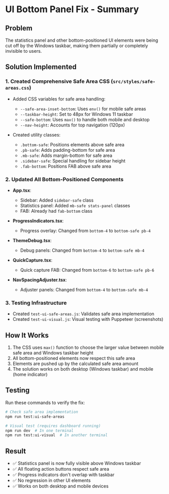 # UI Bottom Panel Fix - Summary

## Problem
The statistics panel and other bottom-positioned UI elements were being cut off by the Windows taskbar, making them partially or completely invisible to users.

## Solution Implemented

### 1. Created Comprehensive Safe Area CSS (`src/styles/safe-areas.css`)
- Added CSS variables for safe area handling:
  - `--safe-area-inset-bottom`: Uses `env()` for mobile safe areas
  - `--taskbar-height`: Set to 48px for Windows 11 taskbar
  - `--safe-bottom`: Uses `max()` to handle both mobile and desktop
  - `--nav-height`: Accounts for top navigation (120px)

- Created utility classes:
  - `.bottom-safe`: Positions elements above safe area
  - `.pb-safe`: Adds padding-bottom for safe area
  - `.mb-safe`: Adds margin-bottom for safe area
  - `.sidebar-safe`: Special handling for sidebar height
  - `.fab-bottom`: Positions FAB above safe area

### 2. Updated All Bottom-Positioned Components
- **App.tsx**: 
  - Sidebar: Added `sidebar-safe` class
  - Statistics panel: Added `mb-safe stats-panel` classes
  - FAB: Already had `fab-bottom` class
  
- **ProgressIndicators.tsx**: 
  - Progress overlay: Changed from `bottom-4` to `bottom-safe pb-4`
  
- **ThemeDebug.tsx**: 
  - Debug panels: Changed from `bottom-4` to `bottom-safe mb-4`
  
- **QuickCapture.tsx**: 
  - Quick capture FAB: Changed from `bottom-6` to `bottom-safe pb-6`
  
- **NavSpacingAdjuster.tsx**: 
  - Adjuster panels: Changed from `bottom-4` to `bottom-safe mb-4`

### 3. Testing Infrastructure
- Created `test-ui-safe-areas.js`: Validates safe area implementation
- Created `test-ui-visual.js`: Visual testing with Puppeteer (screenshots)

## How It Works
1. The CSS uses `max()` function to choose the larger value between mobile safe area and Windows taskbar height
2. All bottom-positioned elements now respect this safe area
3. Elements are pushed up by the calculated safe area amount
4. The solution works on both desktop (Windows taskbar) and mobile (home indicator)

## Testing
Run these commands to verify the fix:
```bash
# Check safe area implementation
npm run test:ui-safe-areas

# Visual test (requires dashboard running)
npm run dev  # In one terminal
npm run test:ui-visual  # In another terminal
```

## Result
- ✅ Statistics panel is now fully visible above Windows taskbar
- ✅ All floating action buttons respect safe area
- ✅ Progress indicators don't overlap with taskbar
- ✅ No regression in other UI elements
- ✅ Works on both desktop and mobile devices